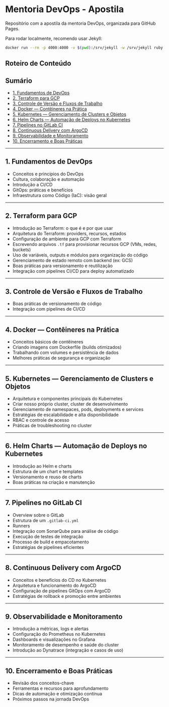 # Mentoria DevOps - Apostila

Repositório com a apostila da mentoria DevOps, organizada para GitHub Pages.

Para rodar localmente, recomendo usar Jekyll:

```bash
docker run --rm -p 4000:4000 -v $(pwd):/srv/jekyll -w /srv/jekyll ruby:3.1 bash -c "gem install bundler && bundle install && bundle exec jekyll serve --host 0.0.0.0"


```

## Roteiro de Conteúdo

## Sumário

- [1. Fundamentos de DevOps](#1-fundamentos-de-devops)  
- [2. Terraform para GCP](#2-terraform-para-gcp)  
- [3. Controle de Versão e Fluxos de Trabalho](#3-controle-de-versão-e-fluxos-de-trabalho)  
- [4. Docker — Contêineres na Prática](#4-docker--contêineres-na-prática)  
- [5. Kubernetes — Gerenciamento de Clusters e Objetos](#5-kubernetes--gerenciamento-de-clusters-e-objetos)  
- [6. Helm Charts — Automação de Deploys no Kubernetes](#6-helm-charts--automação-de-deploys-no-kubernetes)  
- [7. Pipelines no GitLab CI](#7-pipelines-no-gitlab-ci)  
- [8. Continuous Delivery com ArgoCD](#8-continuous-delivery-com-argocd)  
- [9. Observabilidade e Monitoramento](#9-observabilidade-e-monitoramento)  
- [10. Encerramento e Boas Práticas](#10-encerramento-e-boas-práticas)  

---

## 1. Fundamentos de DevOps

- Conceitos e princípios do DevOps  
- Cultura, colaboração e automação  
- Introdução a CI/CD  
- GitOps: práticas e benefícios  
- Infraestrutura como Código (IaC): visão geral  

---

## 2. Terraform para GCP

- Introdução ao Terraform: o que é e por que usar  
- Arquitetura do Terraform: providers, recursos, estados  
- Configuração de ambiente para GCP com Terraform  
- Escrevendo arquivos `.tf` para provisionar recursos GCP (VMs, redes, buckets)  
- Uso de variáveis, outputs e módulos para organização do código  
- Gerenciamento de estado remoto com backend (ex: GCS)  
- Boas práticas para versionamento e reutilização  
- Integração com pipelines CI/CD para deploy automatizado  

---

## 3. Controle de Versão e Fluxos de Trabalho

- Boas práticas de versionamento de código  
- Integração com pipelines de CI/CD  

---

## 4. Docker — Contêineres na Prática

- Conceitos básicos de contêineres  
- Criando imagens com Dockerfile (builds otimizados)  
- Trabalhando com volumes e persistência de dados  
- Melhores práticas de segurança e organização  

---

## 5. Kubernetes — Gerenciamento de Clusters e Objetos

- Arquitetura e componentes principais do Kubernetes  
- Criar nosso próprio cluster, cluster de desenvolvimento  
- Gerenciamento de namespaces, pods, deployments e services  
- Estratégias de escalabilidade e alta disponibilidade  
- RBAC e controle de acesso  
- Práticas de troubleshooting no cluster  

---

## 6. Helm Charts — Automação de Deploys no Kubernetes

- Introdução ao Helm e charts  
- Estrutura de um chart e templates  
- Versionamento e reuso de charts  
- Boas práticas na criação e manutenção  

---

## 7. Pipelines no GitLab CI

- Overview sobre o GitLab  
- Estrutura de um `.gitlab-ci.yml`  
- Runners  
- Integração com SonarQube para análise de código  
- Execução de testes de integração  
- Processo de build e empacotamento  
- Estratégias de pipelines eficientes  

---

## 8. Continuous Delivery com ArgoCD

- Conceitos e benefícios do CD no Kubernetes  
- Arquitetura e funcionamento do ArgoCD  
- Configuração de pipelines GitOps com ArgoCD  
- Estratégias de rollback e promoção entre ambientes  

---

## 9. Observabilidade e Monitoramento

- Introdução a métricas, logs e alertas  
- Configuração do Prometheus no Kubernetes  
- Dashboards e visualizações no Grafana  
- Monitoramento de desempenho e saúde do cluster  
- Introdução ao Dynatrace (integração e casos de uso)  

---

## 10. Encerramento e Boas Práticas

- Revisão dos conceitos-chave  
- Ferramentas e recursos para aprofundamento  
- Dicas de automação e otimização contínua  
- Próximos passos na jornada DevOps  
